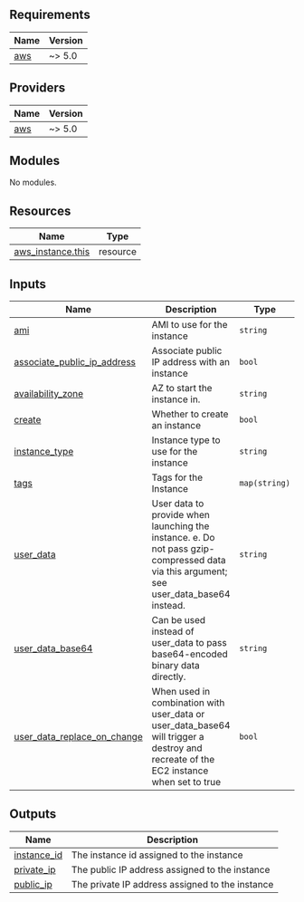 ## Requirements

| Name | Version |
|------|---------|
| <a name="requirement_aws"></a> [aws](#requirement\_aws) | ~> 5.0 |

## Providers

| Name | Version |
|------|---------|
| <a name="provider_aws"></a> [aws](#provider\_aws) | ~> 5.0 |

## Modules

No modules.

## Resources

| Name | Type |
|------|------|
| [aws_instance.this](https://registry.terraform.io/providers/hashicorp/aws/latest/docs/resources/instance) | resource |

## Inputs

| Name | Description | Type | Default | Required |
|------|-------------|------|---------|:--------:|
| <a name="input_ami"></a> [ami](#input\_ami) | AMI to use for the instance | `string` | `null` | no |
| <a name="input_associate_public_ip_address"></a> [associate\_public\_ip\_address](#input\_associate\_public\_ip\_address) | Associate public IP address with an instance | `bool` | `null` | no |
| <a name="input_availability_zone"></a> [availability\_zone](#input\_availability\_zone) | AZ to start the instance in. | `string` | `null` | no |
| <a name="input_create"></a> [create](#input\_create) | Whether to create an instance | `bool` | `true` | no |
| <a name="input_instance_type"></a> [instance\_type](#input\_instance\_type) | Instance type to use for the instance | `string` | `null` | no |
| <a name="input_tags"></a> [tags](#input\_tags) | Tags for the Instance | `map(string)` | `null` | no |
| <a name="input_user_data"></a> [user\_data](#input\_user\_data) | User data to provide when launching the instance. e. Do not pass gzip-compressed data via this argument; see user\_data\_base64 instead. | `string` | `null` | no |
| <a name="input_user_data_base64"></a> [user\_data\_base64](#input\_user\_data\_base64) | Can be used instead of user\_data to pass base64-encoded binary data directly. | `string` | `null` | no |
| <a name="input_user_data_replace_on_change"></a> [user\_data\_replace\_on\_change](#input\_user\_data\_replace\_on\_change) | When used in combination with user\_data or user\_data\_base64 will trigger a destroy and recreate of the EC2 instance when set to true | `bool` | `null` | no |

## Outputs

| Name | Description |
|------|-------------|
| <a name="output_instance_id"></a> [instance\_id](#output\_instance\_id) | The instance id assigned to the instance |
| <a name="output_private_ip"></a> [private\_ip](#output\_private\_ip) | The public IP address assigned to the instance |
| <a name="output_public_ip"></a> [public\_ip](#output\_public\_ip) | The private IP address assigned to the instance |
